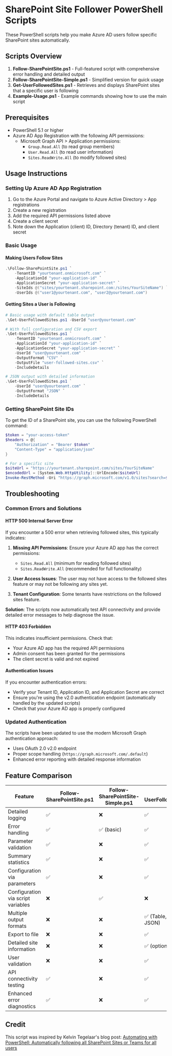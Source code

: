 # SharePoint Site Follower PowerShell Scripts

These PowerShell scripts help you make Azure AD users follow specific SharePoint sites automatically.

## Scripts Overview

1. **Follow-SharePointSite.ps1** - Full-featured script with comprehensive error handling and detailed output
2. **Follow-SharePointSite-Simple.ps1** - Simplified version for quick usage
3. **Get-UserFollowedSites.ps1** - Retrieves and displays SharePoint sites that a specific user is following
4. **Example-Usage.ps1** - Example commands showing how to use the main script

## Prerequisites

- PowerShell 5.1 or higher
- Azure AD App Registration with the following API permissions:
  - Microsoft Graph API > Application permissions:
    - `Group.Read.All` (to read group members)
    - `User.Read.All` (to read user information)
    - `Sites.ReadWrite.All` (to modify followed sites)

## Usage Instructions

### Setting Up Azure AD App Registration

1. Go to the Azure Portal and navigate to Azure Active Directory > App registrations
2. Create a new registration
3. Add the required API permissions listed above
4. Create a client secret
5. Note down the Application (client) ID, Directory (tenant) ID, and client secret

### Basic Usage

#### Making Users Follow Sites

```powershell
.\Follow-SharePointSite.ps1 `
    -TenantID "yourtenant.onmicrosoft.com" `
    -ApplicationId "your-application-id" `
    -ApplicationSecret "your-application-secret" `
    -SiteIds @("sites/yourtenant.sharepoint.com:/sites/YourSiteName") `
    -UserIds @("user1@yourtenant.com", "user2@yourtenant.com")
```

#### Getting Sites a User is Following

```powershell
# Basic usage with default table output
.\Get-UserFollowedSites.ps1 -UserId "user@yourtenant.com"

# With full configuration and CSV export
.\Get-UserFollowedSites.ps1 `
    -TenantID "yourtenant.onmicrosoft.com" `
    -ApplicationId "your-application-id" `
    -ApplicationSecret "your-application-secret" `
    -UserId "user@yourtenant.com" `
    -OutputFormat "CSV" `
    -OutputFile "user-followed-sites.csv" `
    -IncludeDetails

# JSON output with detailed information
.\Get-UserFollowedSites.ps1 `
    -UserId "user@yourtenant.com" `
    -OutputFormat "JSON" `
    -IncludeDetails
```

### Getting SharePoint Site IDs

To get the ID of a SharePoint site, you can use the following PowerShell command:

```powershell
$token = "your-access-token"
$headers = @{
    "Authorization" = "Bearer $token"
    "Content-Type" = "application/json"
}

# For a specific site
$siteUrl = "https://yourtenant.sharepoint.com/sites/YourSiteName"
$encodedUrl = [System.Web.HttpUtility]::UrlEncode($siteUrl)
Invoke-RestMethod -Uri "https://graph.microsoft.com/v1.0/sites?search=$encodedUrl" -Headers $headers -Method Get
```

## Troubleshooting

### Common Errors and Solutions

#### HTTP 500 Internal Server Error

If you encounter a 500 error when retrieving followed sites, this typically indicates:

1. **Missing API Permissions**: Ensure your Azure AD app has the correct permissions:
   - `Sites.Read.All` (minimum for reading followed sites)
   - `Sites.ReadWrite.All` (recommended for full functionality)

2. **User Access Issues**: The user may not have access to the followed sites feature or may not be following any sites yet.

3. **Tenant Configuration**: Some tenants have restrictions on the followed sites feature.

**Solution**: The scripts now automatically test API connectivity and provide detailed error messages to help diagnose the issue.

#### HTTP 403 Forbidden

This indicates insufficient permissions. Check that:
- Your Azure AD app has the required API permissions
- Admin consent has been granted for the permissions
- The client secret is valid and not expired

#### Authentication Issues

If you encounter authentication errors:
- Verify your Tenant ID, Application ID, and Application Secret are correct
- Ensure you're using the v2.0 authentication endpoint (automatically handled by the updated scripts)
- Check that your Azure AD app is properly configured

### Updated Authentication

The scripts have been updated to use the modern Microsoft Graph authentication approach:
- Uses OAuth 2.0 v2.0 endpoint
- Proper scope handling (`https://graph.microsoft.com/.default`)
- Enhanced error reporting with detailed response information

## Feature Comparison

| Feature | Follow-SharePointSite.ps1 | Follow-SharePointSite-Simple.ps1 | Get-UserFollowedSites.ps1 |
|---------|---------------------------|--------------------------------|---------------------------|
| Detailed logging | ✅ | ❌ | ✅ |
| Error handling | ✅ | ✅ (basic) | ✅ |
| Parameter validation | ✅ | ❌ | ✅ |
| Summary statistics | ✅ | ❌ | ✅ |
| Configuration via parameters | ✅ | ❌ | ✅ |
| Configuration via script variables | ❌ | ✅ | ❌ |
| Multiple output formats | ❌ | ❌ | ✅ (Table, List, CSV, JSON) |
| Export to file | ❌ | ❌ | ✅ |
| Detailed site information | ❌ | ❌ | ✅ (optional) |
| User validation | ❌ | ❌ | ✅ |
| API connectivity testing | ✅ | ❌ | ✅ |
| Enhanced error diagnostics | ✅ | ❌ | ✅ |

## Credit

This script was inspired by Kelvin Tegelaar's blog post: [Automating with PowerShell: Automatically following all SharePoint Sites or Teams for all users](https://www.cyberdrain.com/automating-with-powershell-automatically-following-all-sharepoint-sites-or-teas-for-all-users/)
